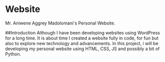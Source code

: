 # Website
Mr. Aniwene Aggrey Madolomani's Personal Website.

##Introduction
Although I have been developing websites using WordPress for a long time. It is about time I created a website fully in code, for fun but also to explore new technology and advancements. In this project, i will be developing my personal website using HTML, CSS, JS and possibly a bit of Python.  
